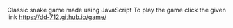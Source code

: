 Classic snake game made using JavaScript
To play the game click the given link https://dd-712.github.io/game/
